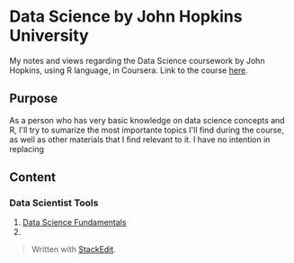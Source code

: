 # Data Science by John Hopkins University

My notes and views regarding the Data Science coursework by John Hopkins, using R language, in Coursera.
Link to the course [here](https://www.coursera.org/specializations/jhu-data-science).

## Purpose

As a person who has very basic knowledge on data science concepts and R, I'll try to sumarize the most importante topics I'll find during the course, as well as other materials that I find relevant to it.
I have no intention in replacing 

## Content

### Data Scientist Tools
1. [Data Science Fundamentals](https://github.com/cauabernardino/Data-Science-By-John-Hopkins/blob/master/01%20-%20Data%20Scientist%20Tools/Lesson%2001.md)
2. 







> Written with [StackEdit](https://stackedit.io/).
<!--stackedit_data:
eyJoaXN0b3J5IjpbMTQ2ODkyMjc3NCwtMTgwNTE0Mjc5NCw3OD
g2OTE2ODZdfQ==
-->